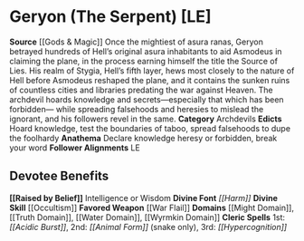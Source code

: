 ﻿---
ability:
- Intelligence
- Wisdom
ability_boost:
- Intelligence
- Wisdom
alignment: LE
deity:
- '[[DATABASE/deity/Geryon|Geryon]]'
deity_category: Archdevils
divine_font: Harm
domain:
- '[[DATABASE/domain/Might Domain|Might]]'
- '[[DATABASE/domain/Truth Domain|Truth]]'
- '[[DATABASE/domain/Water Domain|Water]]'
- '[[DATABASE/domain/Wyrmkin Domain|Wyrmkin]]'
favored_weapon: '[[DATABASE/weapon/War Flail|War Flail]]'
follower_alignment:
- LE
id: '67'
name: Geryon
rarity: Common
skill:
- '[[DATABASE/skill/Occultism|Occultism]]'
source: '[[DATABASE/source/Gods & Magic|Gods & Magic]]'
trait: null
type: Deity

---
# Geryon (The Serpent) [LE]

**Source** [[Gods & Magic]] 
Once the mightiest of asura ranas, Geryon betrayed hundreds of Hell’s original asura inhabitants to aid Asmodeus in claiming the plane, in the process earning himself the title the Source of Lies. His realm of Stygia, Hell’s fifth layer, hews most closely to the nature of Hell before Asmodeus reshaped the plane, and it contains the sunken ruins of countless cities and libraries predating the war against Heaven. The archdevil hoards knowledge and secrets—especially that which has been forbidden— while spreading falsehoods and heresies to mislead the ignorant, and his followers revel in the same.
**Category** Archdevils
**Edicts** Hoard knowledge, test the boundaries of taboo, spread falsehoods to dupe the foolhardy
**Anathema** Declare knowledge heresy or forbidden, break your word
**Follower Alignments** LE

## Devotee Benefits

**[[Raised by Belief]]** Intelligence or Wisdom
**Divine Font** _[[Harm]]_
**Divine Skill** [[Occultism]]
**Favored Weapon** [[War Flail]]
**Domains** [[Might Domain]], [[Truth Domain]], [[Water Domain]], [[Wyrmkin Domain]]
**Cleric Spells** 1st: _[[Acidic Burst]]_, 2nd: _[[Animal Form]]_ (snake only), 3rd: _[[Hypercognition]]_
